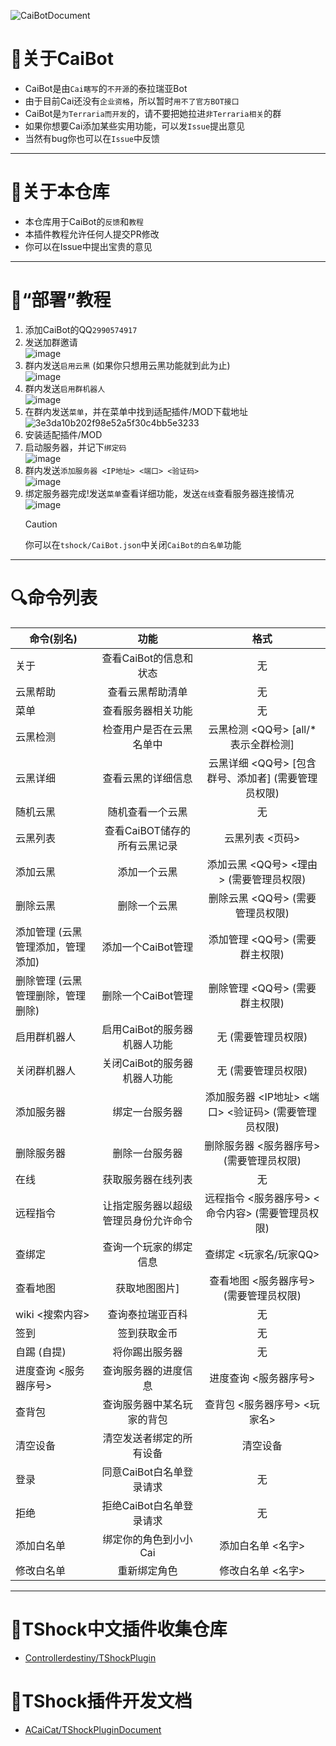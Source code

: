 ![CaiBotDocument](https://socialify.git.ci/ACaiCat/CaiBotDocument/image?description=1&font=Inter&forks=1&issues=1&language=1&logo=https%3A%2F%2Fq1.qlogo.cn%2Fg%3Fb%3Dqq%26nk%3D2990574917%26s%3D100&name=1&owner=1&pattern=Solid&pulls=1&stargazers=1&theme=Light)

# 📄关于CaiBot

- CaiBot是由`Cai瞎写`的`不开源`的泰拉瑞亚Bot
- 由于目前Cai还没有`企业资格`，所以暂时`用不了官方BOT接口`
- CaiBot是`为Terraria而开发`的，请不要把她拉进`非Terraria相关`的群
- 如果你想要Cai添加某些实用功能，可以发`Issue`提出意见
- 当然有bug你也可以在`Issue`中反馈

---

# 💾关于本仓库

- 本仓库用于CaiBot的`反馈`和`教程`
- 本插件教程允许任何人提交PR修改
- 你可以在Issue中提出宝贵的意见

---

# 📖“部署”教程

1. 添加CaiBot的QQ`2990574917`
2. 发送加群邀请  
   ![image](https://github.com/ACaiCat/CaiBotDocument/assets/62058454/e1a0bc5e-8bb8-4c61-91b2-e9c14670d547)
3. 群内发送`启用云黑` (如果你只想用云黑功能就到此为止)  
   ![image](https://github.com/ACaiCat/CaiBotDocument/assets/62058454/f9a5b29d-878e-4337-9477-7d447f6d5552)
4. 群内发送`启用群机器人`  
   ![image](https://github.com/ACaiCat/CaiBotDocument/assets/62058454/fd5fe27c-9f55-4631-88ed-f7ae71f7c3ea)
5. 在群内发送`菜单`，并在菜单中找到适配插件/MOD下载地址  
   ![3e3da10b202f98e52a5f30c4bb5e3233](https://github.com/ACaiCat/CaiBotDocument/assets/62058454/0d742a3b-840e-4f6e-8082-b6345314e2f9)
6. 安装适配插件/MOD
7. 启动服务器，并记下`绑定码`  
   ![image](https://github.com/ACaiCat/CaiBotDocument/assets/62058454/faa545f2-9db5-4d25-9e14-efc06c027086)
8. 群内发送`添加服务器 <IP地址> <端口> <验证码>`  
   ![image](https://github.com/ACaiCat/CaiBotDocument/assets/62058454/fd65a900-3332-4861-8542-1d24ef41a660)
9. 绑定服务器完成!发送`菜单`查看详细功能，发送`在线`查看服务器连接情况  
    ![image](https://github.com/ACaiCat/CaiBotDocument/assets/62058454/b7f5d96d-b411-4dd1-b7c8-f1598576a763)
   > [!CAUTION]
   > 你可以在`tshock/CaiBot.json`中关闭`CaiBot的白名单`功能

---

# 🔍命令列表

| 命令(别名)                        |                 功能                 |                         格式                         |
| --------------------------------- | :----------------------------------: | :--------------------------------------------------: |
| 关于                              |        查看CaiBot的信息和状态        |                          无                          |
| 云黑帮助                          |           查看云黑帮助清单           |                          无                          |
| 菜单                              |          查看服务器相关功能          |                          无                          |
| 云黑检测                          |       检查用户是否在云黑名单中       |         云黑检测 <QQ号> [all/*表示全群检测]          |
| 云黑详细                          |          查看云黑的详细信息          | 云黑详细 <QQ号> [包含群号、添加者] (需要管理员权限)  |
| 随机云黑                          |           随机查看一个云黑           |                          无                          |
| 云黑列表                          |     查看CaiBOT储存的所有云黑记录     |                   云黑列表 <页码>                    |
| 添加云黑                          |             添加一个云黑             |       添加云黑 <QQ号> <理由> (需要管理员权限)        |
| 删除云黑                          |             删除一个云黑             |           删除云黑 <QQ号> (需要管理员权限)           |
| 添加管理 (云黑管理添加，管理添加) |          添加一个CaiBot管理          |            添加管理 <QQ号> (需要群主权限)            |
| 删除管理 (云黑管理删除，管理删除) |          删除一个CaiBot管理          |            删除管理 <QQ号> (需要群主权限)            |
| 启用群机器人                      |     启用CaiBot的服务器机器人功能     |                 无 (需要管理员权限)                  |
| 关闭群机器人                      |     关闭CaiBot的服务器机器人功能     |                 无 (需要管理员权限)                  |
| 添加服务器                        |            绑定一台服务器            | 添加服务器 <IP地址> <端口> <验证码> (需要管理员权限) |
| 删除服务器                        |            删除一台服务器            |       删除服务器 <服务器序号> (需要管理员权限)       |
| 在线                              |          获取服务器在线列表          |                          无                          |
| 远程指令                          | 让指定服务器以超级管理员身份允许命令 |  远程指令 <服务器序号> <命令内容> (需要管理员权限)   |
| 查绑定                            |        查询一个玩家的绑定信息        |                查绑定 <玩家名/玩家QQ>                |
| 查看地图                          |            获取地图图片]             |        查看地图 <服务器序号> (需要管理员权限)        |
| wiki <搜索内容>                   |           查询泰拉瑞亚百科           |                          无                          |
| 签到                              |             签到获取金币             |                          无                          |
| 自踢 (自提)                       |            将你踢出服务器            |                          无                          |
| 进度查询 <服务器序号>             |         查询服务器的进度信息         |                进度查询 <服务器序号>                 |
| 查背包                            |      查询服务器中某名玩家的背包      |             查背包 <服务器序号> <玩家名>             |
| 清空设备                          |       清空发送者绑定的所有设备       |                       清空设备                       |
| 登录                              |       同意CaiBot白名单登录请求       |                          无                          |
| 拒绝                              |       拒绝CaiBot白名单登录请求       |                          无                          |
| 添加白名单                        |        绑定你的角色到小小Cai         |                  添加白名单 <名字>                   |
| 修改白名单                        |             重新绑定角色             |                  修改白名单 <名字>                   |

---

# 🧪TShock中文插件收集仓库

- [Controllerdestiny/TShockPlugin](https://github.com/Controllerdestiny/TShockPlugin)

# 🧰TShock插件开发文档

- [ACaiCat/TShockPluginDocument](https://github.com/ACaiCat/TShockPluginDocument)
